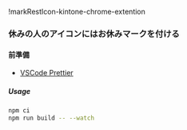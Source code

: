 !markRestIcon-kintone-chrome-extention

### 休みの人のアイコンにはお休みマークを付ける

#### 前準備

- [VSCode Prettier](https://marketplace.visualstudio.com/items?itemName=esbenp.prettier-vscode)

##### Usage

```bash
npm ci
npm run build -- --watch
```
